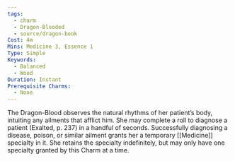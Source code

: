 ```yaml
---
tags:
  - charm
  - Dragon-Blooded
  - source/dragon-book
Cost: 4m
Mins: Medicine 3, Essence 1
Type: Simple
Keywords:
  - Balanced
  - Wood
Duration: Instant
Prerequisite Charms:
  - None
---
```

The Dragon-Blood observes the natural rhythms of her patient’s body, intuiting any ailments that afflict him. She may complete a roll to diagnose a patient (Exalted, p. 237) in a handful of seconds. Successfully diagnosing a disease, poison, or similar ailment grants her a temporary [[Medicine]] specialty in it. She retains the specialty indefinitely, but may only have one specialty granted by this Charm at a time.